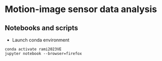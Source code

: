 # Motion-image sensor data analysis

## Notebooks and scripts
* Launch conda environment 
```
conda activate rami2023VE 
jupyter notebook --browser=firefox
```


